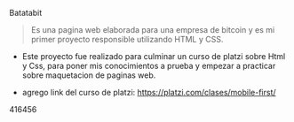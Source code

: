 Batatabit
> Es una pagina web elaborada para una empresa de bitcoin y es mi primer proyecto responsible utilizando HTML y CSS.

- Este proyecto fue realizado para culminar un curso de platzi sobre Html y Css, para poner mis conocimientos a prueba y empezar a practicar sobre maquetacion de paginas web.

- agrego link del curso de platzi: https://platzi.com/clases/mobile-first/

416456
